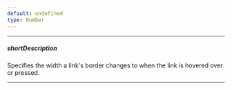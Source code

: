 ```yaml
---
default: undefined
type: Number
---
```

---
##### shortDescription
Specifies the width a link's border changes to when the link is hovered over or pressed.

---
